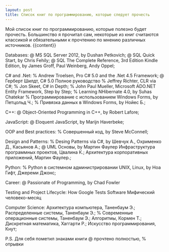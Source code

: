 ```yaml
---
layout: post
title: Список книг по программированию, которые следует прочесть
---
```


Мой список книг по программированию, которые полезно будет прочесть. Большинство я прочитал сам, некоторые из книг считаются классикой и обязательными к прочтению по мнению различных источников. 
{{content}}

Databases: 
@ MS SQL Server 2012, by Dushan Petkovich; 
@ SQL Quick Start, by Chris Fehily; 
@ SQL The Complete Reference, 3rd Edition Kindle Edition, by James Groff, Paul Weinberg, Andy Oppel; 

C# and .Net: 
% Andrew Troelsen, Pro C# 5.0 and the .Net 4.5 Framework; 
@ Герберт Шилдт, C# 5.0 Полное руководство
% Jeffrey Richter, CLR via C#; 
% Jon Skeet, C# in Depth; 
% John Paul Mueller, Microsoft ADO.NET Entity Framework, Step by Step;
% Learning NHibernate 4.0, by Suhas Chatekar
% Программирование с использованием Windows Forms, by Петцольд Ч.;
% Привязка данных в Windows Forms, by Нойес Б.;

C++:
@ Object-Oriented Programming in C++, by Robert Lafore;

JavaScript:
@ Eloquent JavaScript, by Marijn Haverbeke;

OOP and Best practices:
% Совершенный код, by Steve McConnell;

Design and Patterns:
% Desing Patterns via C#, by Шевчук А., Охрименко Д., Касьянов А.; 
@ UML Основы, by Мартин Фаулер
Инфраструктура программных проектов, Цвалина К.;
Архитектура корпоративных приложений, Мартин Фаулер.;

Python:
% Python в системном администрировании UNIX, Linux, by Ноа Гифт, Джереми Джонс;

Career:
@ Passionate of Programming, by Chad Fowler

Testing and Project Lifecycle:
How Google Tests Software
Мифический человеко-месяц

Computer Science:
Архитектура компьютера, Таненбаум Э.;
Распределенные системы, Таненбаум Э.;
% Современные операционные системы, Таненбаум Э.;
Алгоритмы, Кормен Т.;
Дискретная математика, Хаггарти Р.;
Искусство программирования, Кнут;

P.S. Для себя пометил знаками книги @ прочтено полностью, % отрывки













